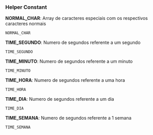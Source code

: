 ### Helper Constant

**NORMAL_CHAR**: Array de caracteres especiais com os respectivos caracteres normais

    NORMAL_CHAR

**TIME_SEGUNDO**: Numero de segundos referente a um segundo

    TIME_SEGUNDO

**TIME_MINUTO**: Numero de segundos referente a um minuto

    TIME_MINUTO

**TIME_HORA**: Numero de segundos referente a uma hora

    TIME_HORA

**TIME_DIA**: Numero de segundos referente a um dia

    TIME_DIA

**TIME_SEMANA**: Numero de segundos referente a 1 semana

    TIME_SEMANA
